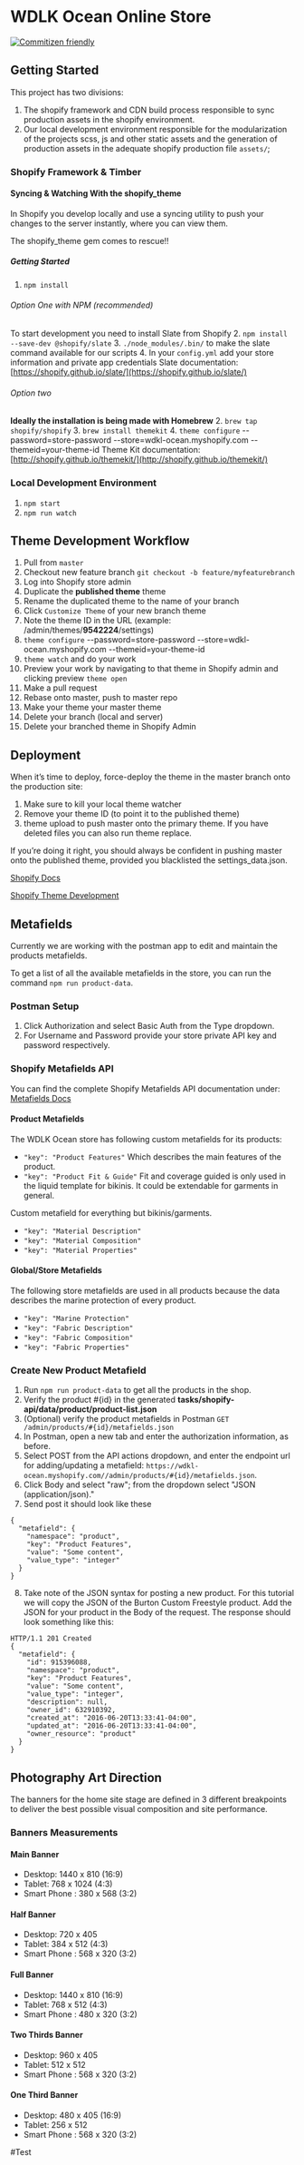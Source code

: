 # WDLK Ocean Online Store

[![Commitizen friendly](https://img.shields.io/badge/commitizen-friendly-brightgreen.svg)](http://commitizen.github.io/cz-cli/)


## Getting Started
This project has two divisions:
1. The shopify framework and CDN build process responsible to sync production assets in the shopify environment.
2. Our local development environment responsible for the modularization of the projects scss, js and other static assets and the generation of production assets in the adequate shopify production file `assets/`;

### Shopify Framework & Timber

#### Syncing & Watching With the shopify_theme
In Shopify you develop locally and use a syncing utility to push your changes to the server instantly, where you can view them.

The shopify_theme gem comes to rescue!!

##### Getting Started

1. `npm install`
###### Option One with NPM (recommended)
To start development you need to install Slate from Shopify
2. `npm install --save-dev @shopify/slate`
3. `./node_modules/.bin/` to make the slate command available for our scripts
4. In your `config.yml` add your store information and private app credentials
Slate documentation:[https://shopify.github.io/slate/](https://shopify.github.io/slate/)

###### Option two
**Ideally the installation is being made with Homebrew**
2. `brew tap shopify/shopify`
3. `brew install themekit`
4. `theme configure` --password=store-password --store=wdkl-ocean.myshopify.com --themeid=your-theme-id
Theme Kit documentation:[http://shopify.github.io/themekit/](http://shopify.github.io/themekit/)


### Local Development Environment
1. `npm start`
2. `npm run watch`


## Theme Development Workflow

1. Pull from `master`
2. Checkout new feature branch `git checkout -b feature/myfeaturebranch`
3. Log into Shopify store admin
4. Duplicate the **published theme** theme
5. Rename the duplicated theme to the name of your branch
6. Click `Customize Theme` of your new branch theme
7. Note the theme ID in the URL (example: /admin/themes/**9542224**/settings)
8. `theme configure` --password=store-password --store=wdkl-ocean.myshopify.com --themeid=your-theme-id
9. `theme watch` and do your work
10. Preview your work by navigating to that theme in Shopify admin and clicking preview `theme open`
11. Make a pull request
12. Rebase onto master, push to master repo
13. Make your theme your master theme
14. Delete your branch (local and server)
15. Delete your branched theme in Shopify Admin


## Deployment

When it’s time to deploy, force-deploy the theme in the master branch onto the production site:

1. Make sure to kill your local theme watcher
2. Remove your theme ID (to point it to the published theme)
3. theme upload to push master onto the primary theme. If you have deleted files you can also run theme replace.

If you’re doing it right, you should always be confident in pushing master onto the published theme, provided you blacklisted the settings_data.json.


[Shopify Docs](http://docs.shopify.com/themes)

[Shopify Theme Development](https://robots.thoughtbot.com/shopify-theme-development)

## Metafields
Currently we are working with the postman app to edit and maintain
the products metafields.

To get a list of all the available metafields in the store, you can run the command `npm run product-data`.

### Postman Setup
1. Click Authorization and select Basic Auth from the Type dropdown.
2. For Username and Password provide your store private API key and password respectively.

### Shopify Metafields API
You can find the complete Shopify Metafields API documentation under:
[Metafields Docs](https://help.shopify.com/api/reference/metafield)

#### Product Metafields
The WDLK Ocean store has following custom metafields for its products:
* `"key": "Product Features"` Which describes the main features of the product.
* `"key": "Product Fit & Guide"` Fit and coverage guided is only used in the liquid template for bikinis. It could be extendable for garments in general.

Custom metafield for everything but bikinis/garments.
* `"key": "Material Description"`
* `"key": "Material Composition"`
* `"key": "Material Properties"`

#### Global/Store Metafields
The following store metafields are used in all products because the data
describes the marine protection of every product.

* `"key": "Marine Protection"`
* `"key": "Fabric Description"`
* `"key": "Fabric Composition"`
* `"key": "Fabric Properties"`

### Create New Product Metafield

1. Run `npm run product-data` to get all the products in the shop.
2. Verify the product #{id} in the generated **tasks/shopify-api/data/product/product-list.json**
3. (Optional) verify the product metafields in Postman `GET /admin/products/#{id}/metafields.json
`
4. In Postman, open a new tab and enter the authorization information, as before.
5. Select POST from the API actions dropdown, and enter the endpoint url for adding/updating a metafield: `https://wdkl-ocean.myshopify.com//admin/products/#{id}/metafields.json`.
6. Click Body and select "raw"; from the dropdown select "JSON (application/json)."
7. Send post it should look like these
```
{
  "metafield": {
    "namespace": "product",
    "key": "Product Features",
    "value": "Some content",
    "value_type": "integer"
  }
}
```
8. Take note of the JSON syntax for posting a new product. For this tutorial we will copy the JSON of the Burton Custom Freestyle product.
Add the JSON for your product in the Body of the request. The response should look something like this:

```
HTTP/1.1 201 Created
{
  "metafield": {
    "id": 915396088,
    "namespace": "product",
    "key": "Product Features",
    "value": "Some content",
    "value_type": "integer",
    "description": null,
    "owner_id": 632910392,
    "created_at": "2016-06-20T13:33:41-04:00",
    "updated_at": "2016-06-20T13:33:41-04:00",
    "owner_resource": "product"
  }
}
```


## Photography Art Direction

The banners for the home site stage are defined in 3 different breakpoints to deliver the best possible visual composition and site performance.

### Banners Measurements

#### Main Banner
* Desktop: 1440 x 810 (16:9)
* Tablet: 768 x 1024 (4:3)
* Smart Phone : 380 x 568  (3:2)

#### Half Banner
* Desktop: 720 x 405
* Tablet: 384 x 512 (4:3)
* Smart Phone : 568 x 320  (3:2)

#### Full Banner
* Desktop: 1440 x 810 (16:9)
* Tablet: 768 x 512 (4:3)
* Smart Phone : 480 x 320  (3:2)

#### Two Thirds Banner
* Desktop: 960 x 405
* Tablet: 512 x 512
* Smart Phone : 568 x 320  (3:2)

#### One Third Banner
* Desktop: 480 x 405 (16:9)
* Tablet: 256 x 512
* Smart Phone : 568 x 320  (3:2)

#Test
